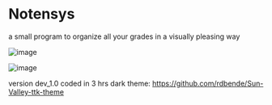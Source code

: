 # Notensys

a small program to organize all your grades in a visually pleasing way

![image](https://user-images.githubusercontent.com/68354546/149593056-9594fdaf-2484-4ae5-adb9-bb81b1afdd2b.png)


![image](https://user-images.githubusercontent.com/68354546/147151241-e5eed8b6-4488-4b21-872a-e9af4ade9551.png)

 
version dev_1.0 coded in 3 hrs
dark theme: https://github.com/rdbende/Sun-Valley-ttk-theme

